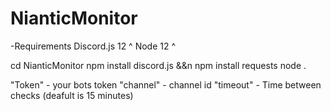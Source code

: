# NianticMonitor

-Requirements
Discord.js 12 ^
Node 12 ^

cd NianticMonitor
npm install discord.js &&n npm install requests
node .

"Token" - your bots token
"channel" - channel id
"timeout" - Time between checks (deafult is 15 minutes)
